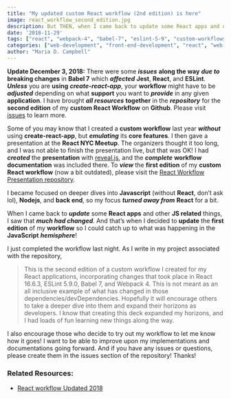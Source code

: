 ```yaml
---
title: "My updated custom React workflow (2nd edition) is here"
image: react_workflow_second_edition.jpg
description: But THEN, when I came back to update some React apps and other JS related things, I saw that much had changed.
date: '2018-11-29'
tags: ["react", "webpack-4", "babel-7", "eslint-5-9", "custom-workflows", "jest", "documentation", "presentations", "npm"]
categories: ["web-development", "front-end-development", "react", "web-development-workflows"]
author: "Maria D. Campbell"
---
```


**Update December 3, 2018:** There were some ***issues*** **along the way** ***due to*** **breaking changes** in **Babel 7** which ***affected*** **Jest**, **React**, and **ESLint**. ***Unless*** you are **using** ***create-react-app***, your **workflow** might have to be ***adjusted*** depending on what **support** you want to ***provide*** in any given **application**. I have brought ***all resources*** **together** in the ***repository*** for the **second edition** of my **custom React Workflow** on **Github**. Please visit [issues](https://github.com/interglobalmedia/react-workflow-updated-2018/issues/1) to learn more.

Some of you may know that I created a **custom workflow** last year ***without*** using **create-react-app**, but ***emulating*** its **core features**. I then gave a presentation at the **React NYC Meetup**. The organizers thought it too long, and I was not able to finish the presentation live, but that was OK! I had ***created*** the **presentation** with [reveal.js](https://revealjs.com/#/), and the ***complete*** **workflow documentation** was included there. To ***view*** the **first edition** of my **custom React workflow** (now a bit outdated), please visit the [React Workflow Presentation repository](https://github.com/interglobalmedia/react-workflow-presentation).

I became focused on deeper dives into **Javascript** (without **React**, don’t ask lol), **Nodejs**, and **back end**, so my focus ***turned away from*** **React** for a bit.

When I came back to ***update*** some **React apps** and other **JS related** things, I saw that ***much had changed***. And that’s when I decided to **update** the **first edition** of my **workflow** so I could catch up to what was happening in the **JavaScript** ***hemisphere***!

I just completed the workflow last night. As I write in my project associated with the repository,

> This is the second edition of a custom workflow I created for my React applications, incorporating changes that took place in React 16.6.3, ESLint 5.9.0, Babel 7, and Webpack 4. This is not meant as an all inclusive example of what has changed in those dependencies/devDependencies. Hopefully it will encourage others to take a deeper dive into them and expand their horizons as developers. I know that creating this deck expanded my horizons, and I had loads of fun learning new things along the way.

I also encourage those who decide to try out my workflow to let me know how it goes! I want to be able to improve upon my implementations and documentations going forward. And if you have any issues or questions, please create them in the issues section of the repository! Thanks!

### Related Resources:

+ [React workflow Updated 2018](https://github.com/interglobalmedia/react-workflow-updated-2018)
